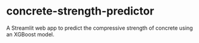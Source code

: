 # concrete-strength-predictor
A Streamlit web app to predict the compressive strength of concrete using an XGBoost model.
